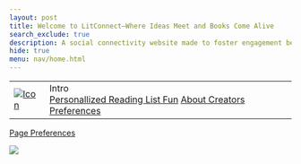 ```yaml
---
layout: post
title: Welcome to LitConnect—Where Ideas Meet and Books Come Alive
search_exclude: true
description: A social connectivity website made to foster engagement between readers. Click on top headers to view our main pages, or click on these links!
hide: true
menu: nav/home.html
---
```

<table>
    <tr>
        <td id="createandcompete" class="dropdownp4">
            <a href="{{site.baseurl}}/voteforthegoat/home">
                <img src="{{site.baseurl}}/images/favicon.ico" alt="Icon">
            </a>
        </td>
        <td class="dropdownp4">
            <a class="dropbtn">Intro</a>
            <div class="dropdown-content">
                <a href="{{site.baseurl}}/backend_a">Personallized Reading List Fun</a>
                <a href="{{site.baseurl}}/backend_s">About Creators</a>
                <a href="{{site.baseurl}}/preferences_2">Preferences</a>
            </div>
        </td>
    </tr>
</table>

<a href="{{site.baseurl}}/preferences">Page Preferences</a>

<img src="https://cdn.pixabay.com/photo/2024/04/19/12/13/ai-generated-8706226_640.png">

<script>
  // Function to fetch preferences from the backend
  function loadPreferences() {
    fetch('http://localhost:8887/api/preferences')  // Adjust URL if needed
      .then(response => response.json())
      .then(data => {
        // Update the page with the preferences
        const menuElement = document.getElementById('menu');
        const textElement = document.getElementById('text');

        if (menuElement) {
          menuElement.innerText = `Menu: ${data.menu}`;
        }

        if (textElement) {
          textElement.innerText = `Text: ${data.text}`;
        }

        // Apply text color to <p> elements
        let pColors = document.querySelectorAll('p');
        pColors.forEach(p => {
          p.style.color = data.text;
        });

        // Change menu text color
        let menuItems = document.querySelectorAll('.menu-item');
        menuItems.forEach(item => {
          item.style.color = data.menu;  // Apply menu color to each item
        });
      })
      .catch(error => {
        console.error('Error fetching preferences:', error);
      });
  }

  // Load preferences when the page is loaded
  window.onload = loadPreferences;
</script>
